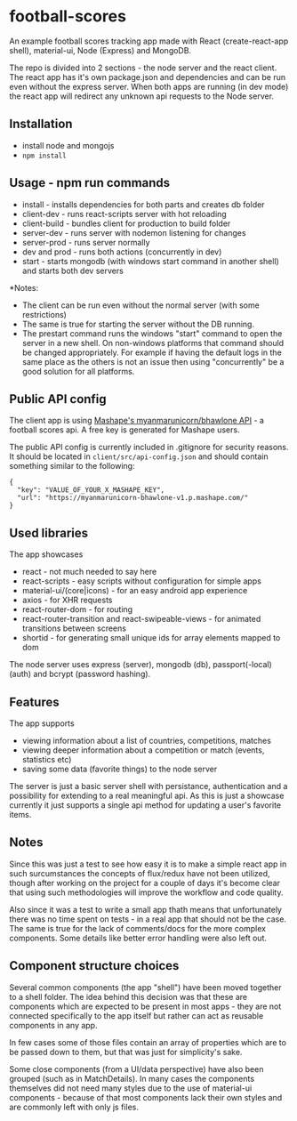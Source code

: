 # football-scores

An example football scores tracking app made with React (create-react-app shell), material-ui, Node (Express) and MongoDB.

The repo is divided into 2 sections - the node server and the react client. The react app has it's own package.json and dependencies and can be run even without the express server. When both apps are running (in dev mode) the react app will redirect any unknown api requests to the Node server.

## Installation

- install node and mongojs
- `npm install`

## Usage - npm run commands

- install - installs dependencies for both parts and creates db folder
- client-dev - runs react-scripts server with hot reloading
- client-build - bundles client for production to build folder
- server-dev - runs server with nodemon listening for changes
- server-prod - runs server normally
- dev and prod - runs both actions (concurrently in dev)
- start - starts mongodb (with windows start command in another shell) and starts both dev servers

*Notes:

- The client can be run even without the normal server (with some restrictions)
- The same is true for starting the server without the DB running.
- The prestart command runs the windows "start" command to open the server in a new shell. On non-windows platforms that command should be changed appropriately. For example if having the default logs in the same place as the others is not an issue then using "concurrently" be a good solution for all platforms.

## Public API config

The client app is using [Mashape's myanmarunicorn/bhawlone API](https://market.mashape.com/myanmarunicorn/bhawlone) - a football scores api. A free key is generated for Mashape users.

The public API config is currently included in .gitignore for security reasons.
It should be located in `client/src/api-config.json` and should contain something similar to the following:

```
{
  "key": "VALUE_OF_YOUR_X_MASHAPE_KEY",
  "url": "https://myanmarunicorn-bhawlone-v1.p.mashape.com/"
}
```

## Used libraries

The app showcases
  - react - not much needed to say here
  - react-scripts - easy scripts without configuration for simple apps
  - material-ui/(core|icons) - for an easy android app experience
  - axios - for XHR requests
  - react-router-dom - for routing
  - react-router-transition and react-swipeable-views - for animated transitions between screens
  - shortid - for generating small unique ids for array elements mapped to dom

The node server uses express (server), mongodb (db), passport(-local) (auth) and bcrypt (password hashing).

## Features

The app supports
  - viewing information about a list of countries, competitions, matches
  - viewing deeper information about a competition or match (events, statistics etc)
  - saving some data (favorite things) to the node server

The server is just a basic server shell with persistance, authentication and a possibility for extending to a real meaningful api. As this is just a showcase currently it just supports a single api method for updating a user's favorite items.

## Notes

Since this was just a test to see how easy it is to make a simple react app in such surcumstances the concepts of flux/redux have not been utilized, though after working on the project for a couple of days it's become clear that using such methodologies will improve the workflow and code quality.

Also since it was a test to write a small app thath means that unfortunately there was no time spent on tests - in a real app that should not be the case. The same is true for the lack of comments/docs for the more complex components. Some details like better error handling were also left out.

## Component structure choices

Several common components (the app "shell") have been moved together to a shell folder. The idea behind this decision was that these are components which are expected to be present in most apps - they are not connected specifically to the app itself but rather can act as reusable components in any app.

In few cases some of those files contain an array of properties which are to be passed down to them, but that was just for simplicity's sake.

Some close components (from a UI/data perspective) have also been grouped (such as in MatchDetails). In many cases the components themselves did not need many styles due to the use of material-ui components - because of that most components lack their own styles and are commonly left with only js files.
